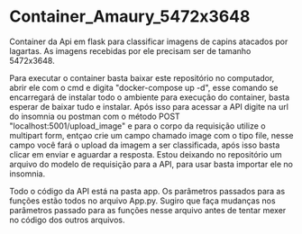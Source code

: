 # Container_Amaury_5472x3648
Container da Api em flask para classificar imagens de capins atacados por lagartas. As imagens recebidas por ele precisam ser de tamanho 5472x3648.

Para executar o container basta baixar este repositório no computador, abrir ele com o cmd e digita "docker-compose up -d", esse comando se encarregará de instalar todo o ambiente para execução do container, basta esperar de baixar tudo e instalar. Após isso para acessar a API digite na url do insomnia ou postman com o método POST "localhost:5001/upload_image" e para o corpo da requisição utilize o multipart form, entçao crie um campo chamado image com o tipo file, nesse campo você fará o upload da imagem a ser classificada, após isso basta clicar em enviar e aguardar a resposta. Estou deixando no repositório um arquivo do modelo de requisição para a API, para usar basta importar ele no insomnia.

Todo o código da API está na pasta app. Os parâmetros passados para as funções estão todos no arquivo App.py. Sugiro que faça mudanças nos parâmetros passado para as funções nesse arquivo antes de tentar mexer no código dos outros arquivos.
